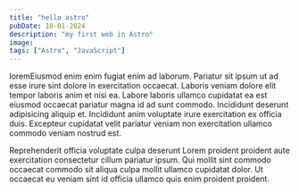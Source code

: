 ```yaml
---
title: "hello astro"
pubDate: 10-01-2024
description: "my first web in Astro"
image:
tags: ["Astro", "JavaScript"]
---
```


loremEiusmod enim enim fugiat enim ad laborum. Pariatur sit ipsum ut ad esse irure sint dolore in exercitation occaecat. Laboris veniam dolore elit tempor laboris anim et nisi ea. Labore laboris ullamco cupidatat ea est eiusmod occaecat pariatur magna id ad sunt commodo. Incididunt deserunt adipisicing aliquip et. Incididunt anim voluptate irure exercitation ex officia duis. Excepteur cupidatat velit pariatur veniam non exercitation ullamco commodo veniam nostrud est.

Reprehenderit officia voluptate culpa deserunt Lorem proident proident aute exercitation consectetur cillum pariatur ipsum. Qui mollit sint commodo occaecat commodo sit aliqua culpa mollit ullamco cupidatat dolor. Ut occaecat eu veniam sint id officia ullamco quis enim proident proident.
